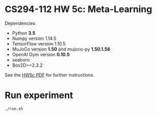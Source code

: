 # CS294-112 HW 5c: Meta-Learning

Dependencies:
 * Python **3.5**
 * Numpy version 1.14.5
 * TensorFlow version 1.10.5
 * MuJoCo version **1.50** and mujoco-py **1.50.1.56**
 * OpenAI Gym version **0.10.5**
 * seaborn
 * Box2D==2.3.2

See the [HW5c PDF](http://rail.eecs.berkeley.edu/deeprlcourse/static/homeworks/hw5c.pdf) for further instructions.

# Run experiment

`./run.sh`